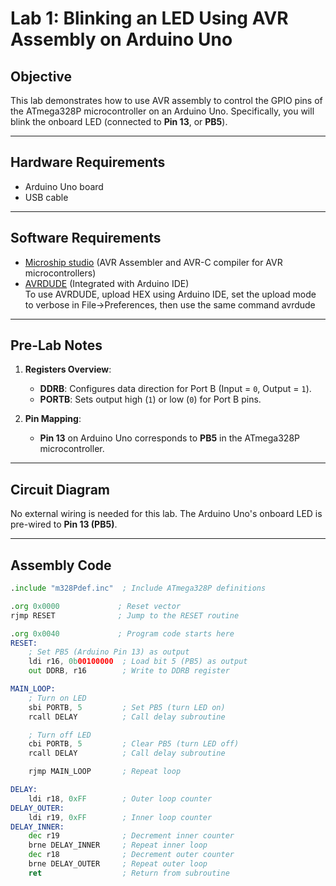 # Lab 1: Blinking an LED Using AVR Assembly on Arduino Uno

## Objective
This lab demonstrates how to use AVR assembly to control the GPIO pins of the ATmega328P microcontroller on an Arduino Uno. Specifically, you will blink the onboard LED (connected to **Pin 13**, or **PB5**).

---

## Hardware Requirements
- Arduino Uno board  
- USB cable  

---

## Software Requirements
- [Microship studio](https://www.microchip.com/en-us/tools-resources/develop/microchip-studio) (AVR Assembler and AVR-C compiler for AVR microcontrollers)  
- [AVRDUDE](https://www.arduino.cc/en/software) (Integrated with Arduino IDE)  
To use AVRDUDE, upload HEX using Arduino IDE, set the upload mode to verbose in File->Preferences, then use the same command avrdude
---

## Pre-Lab Notes
1. **Registers Overview**:  
   - **DDRB**: Configures data direction for Port B (Input = `0`, Output = `1`).  
   - **PORTB**: Sets output high (`1`) or low (`0`) for Port B pins.  

2. **Pin Mapping**:  
   - **Pin 13** on Arduino Uno corresponds to **PB5** in the ATmega328P microcontroller.

---

## Circuit Diagram
No external wiring is needed for this lab. The Arduino Uno's onboard LED is pre-wired to **Pin 13 (PB5)**.

---

## Assembly Code

```asm
.include "m328Pdef.inc"  ; Include ATmega328P definitions

.org 0x0000             ; Reset vector
rjmp RESET              ; Jump to the RESET routine

.org 0x0040             ; Program code starts here
RESET:
    ; Set PB5 (Arduino Pin 13) as output
    ldi r16, 0b00100000  ; Load bit 5 (PB5) as output
    out DDRB, r16        ; Write to DDRB register

MAIN_LOOP:
    ; Turn on LED
    sbi PORTB, 5         ; Set PB5 (turn LED on)
    rcall DELAY          ; Call delay subroutine

    ; Turn off LED
    cbi PORTB, 5         ; Clear PB5 (turn LED off)
    rcall DELAY          ; Call delay subroutine

    rjmp MAIN_LOOP       ; Repeat loop

DELAY:
    ldi r18, 0xFF        ; Outer loop counter
DELAY_OUTER:
    ldi r19, 0xFF        ; Inner loop counter
DELAY_INNER:
    dec r19              ; Decrement inner counter
    brne DELAY_INNER     ; Repeat inner loop
    dec r18              ; Decrement outer counter
    brne DELAY_OUTER     ; Repeat outer loop
    ret                  ; Return from subroutine
